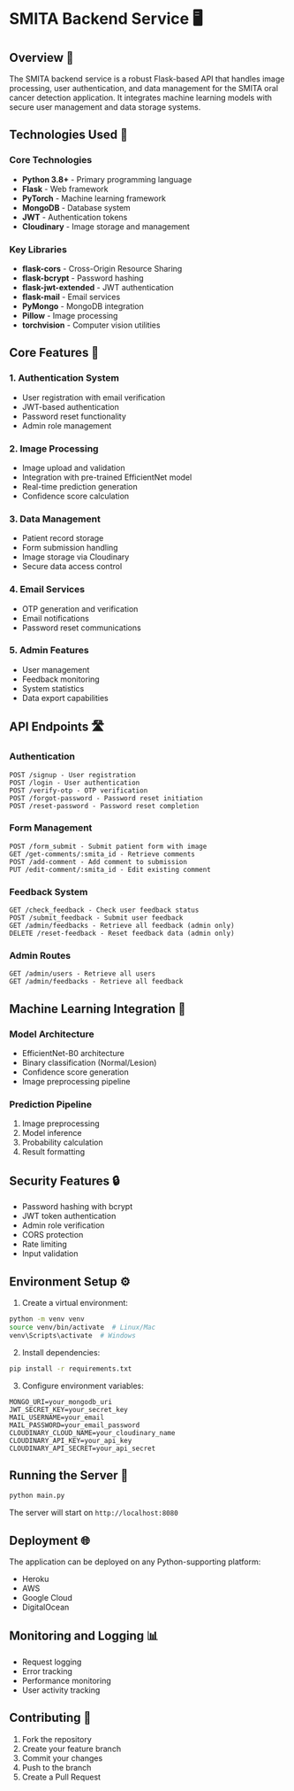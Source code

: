 # SMITA Backend Service 🖥️

## Overview 🌟

The SMITA backend service is a robust Flask-based API that handles image processing, user authentication, and data management for the SMITA oral cancer detection application. It integrates machine learning models with secure user management and data storage systems.

## Technologies Used 🚀

### Core Technologies
- **Python 3.8+** - Primary programming language
- **Flask** - Web framework
- **PyTorch** - Machine learning framework
- **MongoDB** - Database system
- **JWT** - Authentication tokens
- **Cloudinary** - Image storage and management

### Key Libraries
- **flask-cors** - Cross-Origin Resource Sharing
- **flask-bcrypt** - Password hashing
- **flask-jwt-extended** - JWT authentication
- **flask-mail** - Email services
- **PyMongo** - MongoDB integration
- **Pillow** - Image processing
- **torchvision** - Computer vision utilities

## Core Features 🎯

### 1. Authentication System
- User registration with email verification
- JWT-based authentication
- Password reset functionality
- Admin role management

### 2. Image Processing
- Image upload and validation
- Integration with pre-trained EfficientNet model
- Real-time prediction generation
- Confidence score calculation

### 3. Data Management
- Patient record storage
- Form submission handling
- Image storage via Cloudinary
- Secure data access control

### 4. Email Services
- OTP generation and verification
- Email notifications
- Password reset communications

### 5. Admin Features
- User management
- Feedback monitoring
- System statistics
- Data export capabilities

## API Endpoints 🛣️

### Authentication
```
POST /signup - User registration
POST /login - User authentication
POST /verify-otp - OTP verification
POST /forgot-password - Password reset initiation
POST /reset-password - Password reset completion
```

### Form Management
```
POST /form_submit - Submit patient form with image
GET /get-comments/:smita_id - Retrieve comments
POST /add-comment - Add comment to submission
PUT /edit-comment/:smita_id - Edit existing comment
```

### Feedback System
```
GET /check_feedback - Check user feedback status
POST /submit_feedback - Submit user feedback
GET /admin/feedbacks - Retrieve all feedback (admin only)
DELETE /reset-feedback - Reset feedback data (admin only)
```

### Admin Routes
```
GET /admin/users - Retrieve all users
GET /admin/feedbacks - Retrieve all feedback
```

## Machine Learning Integration 🤖

### Model Architecture
- EfficientNet-B0 architecture
- Binary classification (Normal/Lesion)
- Confidence score generation
- Image preprocessing pipeline

### Prediction Pipeline
1. Image preprocessing
2. Model inference
3. Probability calculation
4. Result formatting

## Security Features 🔒

- Password hashing with bcrypt
- JWT token authentication
- Admin role verification
- CORS protection
- Rate limiting
- Input validation

## Environment Setup ⚙️

1. Create a virtual environment:
```bash
python -m venv venv
source venv/bin/activate  # Linux/Mac
venv\Scripts\activate  # Windows
```

2. Install dependencies:
```bash
pip install -r requirements.txt
```

3. Configure environment variables:
```env
MONGO_URI=your_mongodb_uri
JWT_SECRET_KEY=your_secret_key
MAIL_USERNAME=your_email
MAIL_PASSWORD=your_email_password
CLOUDINARY_CLOUD_NAME=your_cloudinary_name
CLOUDINARY_API_KEY=your_api_key
CLOUDINARY_API_SECRET=your_api_secret
```

## Running the Server 🚀

```bash
python main.py
```

The server will start on `http://localhost:8080`

## Deployment 🌐

The application can be deployed on any Python-supporting platform:
- Heroku
- AWS
- Google Cloud
- DigitalOcean

## Monitoring and Logging 📊

- Request logging
- Error tracking
- Performance monitoring
- User activity tracking

## Contributing 🤝

1. Fork the repository
2. Create your feature branch
3. Commit your changes
4. Push to the branch
5. Create a Pull Request
